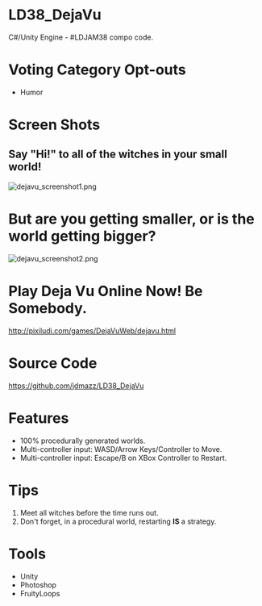 # LD38_DejaVu
C#/Unity Engine - #LDJAM38 compo code. 

# Voting Category Opt-outs
- Humor

# Screen Shots
## Say "Hi!" to all of the witches in your small world!
![dejavu_screenshot1.png](https://static.jam.vg/raw/b4d/3/z/267b.png)

# But are you getting smaller, or is the world getting bigger?
![dejavu_screenshot2.png](https://static.jam.vg/raw/b4d/3/z/267d.png)

# Play Deja Vu Online Now! Be Somebody.
http://pixiludi.com/games/DejaVuWeb/dejavu.html

# Source Code
https://github.com/jdmazz/LD38_DejaVu

# Features
- 100% procedurally generated worlds.
- Multi-controller input: WASD/Arrow Keys/Controller to Move.
- Multi-controller input: Escape/B on XBox Controller to Restart.

# Tips
1. Meet all witches before the time runs out.
2. Don't forget, in a procedural world, restarting **IS** a strategy.

# Tools
- Unity
- Photoshop
- FruityLoops
